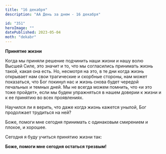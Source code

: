 ```yaml
---
title: "16 декабря"
description: "АА День за днем - 16 декабря"

id: "351"
heroImage: ""
datePublished: 2023-05-04
moth: "dekabr"
---
```


**Принятие жизни**

Когда мы приняли решение подчинить наши жизни и нашу волю Высшей Силе, это
значит и то, что мы согласились принимать жизнь такой, какая она есть. Но,
несмотря на это, в те дни когда жизнь открывает нам свои трагические и
скорбные стороны, нам может показаться, что Бог покинул нас и жизнь снова
будет чередой печальных и темных дней. Мы не всегда можем помнить, что «и это
тоже пройдет», если мы будем упражняться в нашем доверии к жизни и к ее
принятию во всех проявлениях.

Научился ли я верить, что даже когдэ жизнь кажется унылой, Бог продолжает
трудиться на ней?

Боже, помоги мне сегодня принимать с одинаковым смирением и плохое, и хорошее.

Сегодня я буду учиться принятию жизни так:

**Боже, помоги мне сегодня остаться трезвым!**
